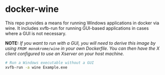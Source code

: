 docker-wine
===========

This repo provides a means for running Windows applications in docker via wine.
It includes xvfb-run for running GUI-based applications in cases where a GUI is
not necessary.


**NOTE:** *If you want to run with a GUI, you will need to derive this image
by using `FROM monokrome/wine` in your own Dockerfile. You can then have the X
client configured to use an Xserver on your host machine.*


```sh
# Run a Windows executable without a GUI
xvfb-run -a wine Example.exe
```

